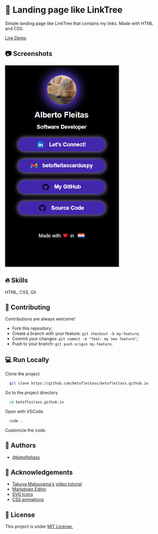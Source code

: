 
# 🚀 Landing page like LinkTree

Simple landing page like LinkTree that contains my links. 
Made with  HTML and CSS.

[Live Demo](https://betofleitass.github.io/)

## 📷 Screenshots

![Screenshot](./images/screenshot.png)


## 🔥 Skills
HTML, CSS, Git

## 👐 Contributing

Contributions are always welcome!

- Fork this repository;
- Create a branch with your feature: `git checkout -b my-feature`;
- Commit your changes: `git commit -m "feat: my new feature"`;
- Push to your branch: `git push origin my-feature`.

## 💻 Run Locally

Clone the project

```bash
  git clone https://github.com/betofleitass/betofleitass.github.io
```

Go to the project directory

```bash
  cd betofleitass.github.io
```

Open with VSCode

```bash
  code .
```

Customize the code.

## 👦 Authors

- [@betofleitass](https://www.github.com/betofleitass)


## 🙌 Acknowledgements
 - [Takuya Matsuyama's](https://www.craftz.dog/) [video tutorial](https://www.youtube.com/watch?v=u71pHOyvBp0&ab_channel=devaslife)
 - [Markdown Editor](https://readme.so/es/editor)
 - [SVG Icons](https://uxwing.com/)
 - [CSS animations](https://uiverse.io/)


## 📓 License

This project is under [MIT License.](https://choosealicense.com/licenses/mit/)

